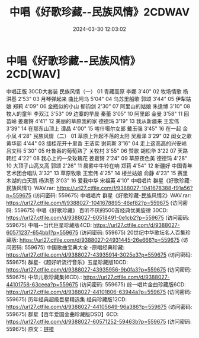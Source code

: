 ﻿---
title: 中唱《好歌珍藏--民族风情》2CDWAV
date: 2024-03-30 12:03:02
categories: WAV车载音乐、镜像
tags: 华语中文
---
# 中唱《好歌珍藏--民族风情》2CD[WAV]

中唱正版 30CD大套装
民族风情（一）
01 青藏高原 李娜 3'40"
02 牧场情歌 杨洪基 2'53"
03 月琴弹起来 曲比阿乌 5'04"
04 乌苏里船歌 郭颂 3'44"
05 伊犁姑娘 郑莉 4'09"
06 金瓶似的小山 郁钧剑 2'30"
07 阿里山的姑娘 朱逢博 3'10"
08 牧人的童年 李双江 3'53"
09 边寨的早晨 秦蕾 3'05"
10 阿里郎 金曼 3'58"
11 回苗岭 姜嘉锵 4'41"
12 美丽的草原我的家 德德玛 3'19"
13 我从新疆来 王宏伟 3'39"
14 在那东山顶上 谭晶 4'00"
15 喀什噶尔女郎 戴玉强 3'45"
16 在一起 金小凤 4'28"
民族风情（二）
01 草原上升起不落的太阳 吴雁泽 3'29"
02 闺女之歌 黄华丽 4'44"
03 缅桂花开十里香 王洁实 谢莉斯 3'16"
04 走上这高高的兴安岭 吕文科 5'30"
05 吐鲁番的葡萄熟了 关牧村 3'55"
06 赞歌 胡松华 3'22
07 天路 韩红 4'22"
08 我心上的一朵玫瑰花 姜嘉锵 2'24"
09 草原夜色美 德德玛 4'28"
10 大顶子山高又高 郭颂 2'26"
11 晨雾中牛铃在响 郑莉 4'54"
12 新疆好 中国青年艺术团合唱队 3'32"
13 草原牧歌 王宏伟 4'25"
14 楼兰姑娘 俞静 4'23"
15 赛里木湖的白天鹅 杨洪基 3'03"
16 爱我中华 宋祖英 4'10"
中唱唱片 群星《好歌珍藏-民族风情1》WAV.rar: https://url27.ctfile.com/f/9388027-1041678388-f91a56?p=559675
(访问密码: 559675)
中唱唱片 群星《好歌珍藏-民族风情2》WAV.rar: https://url27.ctfile.com/f/9388027-1041678895-46ef82?p=559675
(访问密码: 559675)
中唱《好歌珍藏》 百听不厌的500首经典优美旋律 30CD: https://url27.ctfile.com/d/9388027-60518491-0e1cb2?p=559675
(访问密码: 559675)
中唱--当代巨星珍藏版4CD: https://url27.ctfile.com/d/9388027-60571237-654bb1?p=559675
(访问密码: 559675)
20世纪中华歌坛名人百集珍藏版: https://url27.ctfile.com/d/9388027-24931445-26e666?p=559675
(访问密码: 559675)
中国歌曲宝典大全 -原唱经典珍藏: https://url27.ctfile.com/d/9388027-43935914-3025e3?p=559675
(访问密码: 559675)
群星-《超好听流行音乐》五星珍藏版10CD: https://url27.ctfile.com/d/9388027-43935956-9b0fa3?p=559675
(访问密码: 559675)
中华儿歌珍藏集(6CD).: https://url27.ctfile.com/d/9388027-44101758-63ceea?p=559675
(访问密码: 559675)
综一唱片金曲珍藏版6CD: https://url27.ctfile.com/d/9388027-44101806-63944a?p=559675
(访问密码: 559675)
历年经典超级巨星精选集 经典珍藏版12CD: https://url27.ctfile.com/d/9388027-44105649-96a386?p=559675
(访问密码: 559675)
群星【百年爱国金曲珍藏版DSD】6CD: https://url27.ctfile.com/d/9388027-60571252-59463b?p=559675
(访问密码: 559675)
原文：[链接](https://blog.sina.com.cn/s/blog_1647c7e76010314wq.html)